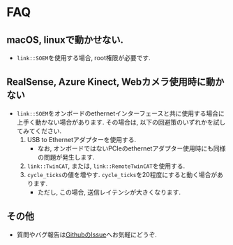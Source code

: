 # FAQ

## macOS, linuxで動かせない.

- `link::SOEM`を使用する場合, root権限が必要です.

## RealSense, Azure Kinect, Webカメラ使用時に動かない

- `link::SOEM`をオンボードのethernetインターフェースと共に使用する場合に上手く動かない場合があります. その場合は,
  以下の回避策のいずれかを試してみてください.
  1. USB to Ethernetアダプターを使用する.
     - なお, オンボードではないPCIeのethernetアダプター使用時にも同様の問題が発生します.
  1. `link::TwinCAT`, または, `link::RemoteTwinCAT`を使用する.
  1. `cycle_ticks`の値を増やす. `cycle_ticks`を20程度にすると動く場合があります.
     - ただし, この場合, 送信レイテンシが大きくなります.

## その他

- 質問やバグ報告は[GithubのIssue](https://github.com/shinolab/autd3/issues)へお気軽にどうぞ.
